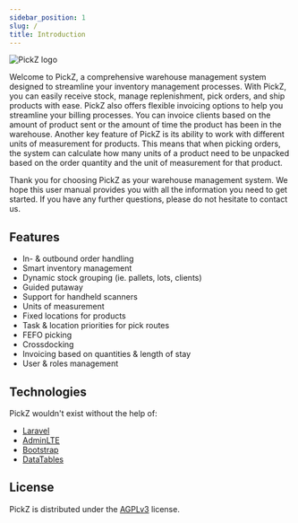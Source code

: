 ```yaml
---
sidebar_position: 1
slug: /
title: Introduction
---
```


![PickZ logo](/img/logo_small.png)

Welcome to PickZ, a comprehensive warehouse management system designed to streamline your inventory management processes. With PickZ, you can easily receive stock, manage replenishment, pick orders, and ship products with ease. PickZ also offers flexible invoicing options to help you streamline your billing processes. You can invoice clients based on the amount of product sent or the amount of time the product has been in the warehouse. Another key feature of PickZ is its ability to work with different units of measurement for products. This means that when picking orders, the system can calculate how many units of a product need to be unpacked based on the order quantity and the unit of measurement for that product.

Thank you for choosing PickZ as your warehouse management system. We hope this user manual provides you with all the information you need to get started. If you have any further questions, please do not hesitate to contact us.

## Features

* In- & outbound order handling
* Smart inventory management
* Dynamic stock grouping (ie. pallets, lots, clients)
* Guided putaway
* Support for handheld scanners
* Units of measurement
* Fixed locations for products
* Task & location priorities for pick routes
* FEFO picking
* Crossdocking
* Invoicing based on quantities & length of stay
* User & roles management

## Technologies

PickZ wouldn't exist without the help of:

* [Laravel](https://laravel.com/)
* [AdminLTE](https://adminlte.io/)
* [Bootstrap](https://getbootstrap.com/)
* [DataTables](https://datatables.net/)

## License

PickZ is distributed under the [AGPLv3](https://www.gnu.org/licenses/agpl-3.0.en.html) license.
